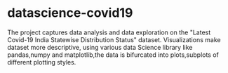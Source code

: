 # datascience-covid19
The project captures data analysis and data exploration on the "Latest Covid-19 India Statewise Distribution Status" dataset.
Visualizations make dataset more descriptive, using various data Science library like pandas,numpy and matplotlib,the data is bifurcated
into plots,subplots of different plotting styles.
